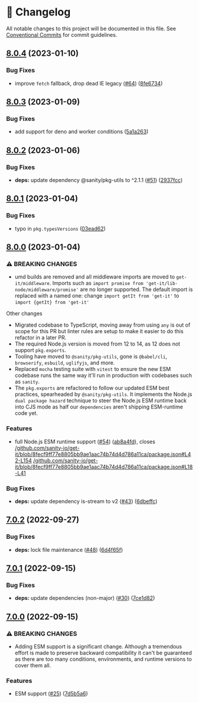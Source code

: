 <!-- markdownlint-disable --><!-- textlint-disable -->

# 📓 Changelog

All notable changes to this project will be documented in this file. See
[Conventional Commits](https://conventionalcommits.org) for commit guidelines.

## [8.0.4](https://github.com/sanity-io/get-it/compare/v8.0.3...v8.0.4) (2023-01-10)

### Bug Fixes

- improve `fetch` fallback, drop dead IE legacy ([#64](https://github.com/sanity-io/get-it/issues/64)) ([8fe6734](https://github.com/sanity-io/get-it/commit/8fe6734a61e3c183d0b0b776ebc711674d3de387))

## [8.0.3](https://github.com/sanity-io/get-it/compare/v8.0.2...v8.0.3) (2023-01-09)

### Bug Fixes

- add support for deno and worker conditions ([5a1a263](https://github.com/sanity-io/get-it/commit/5a1a2636f4a07146008b9f928c569361d258f1d1))

## [8.0.2](https://github.com/sanity-io/get-it/compare/v8.0.1...v8.0.2) (2023-01-06)

### Bug Fixes

- **deps:** update dependency @sanity/pkg-utils to ^2.1.1 ([#51](https://github.com/sanity-io/get-it/issues/51)) ([2937fcc](https://github.com/sanity-io/get-it/commit/2937fcc409ad8550c50372f58362f1128088ea20))

## [8.0.1](https://github.com/sanity-io/get-it/compare/v8.0.0...v8.0.1) (2023-01-04)

### Bug Fixes

- typo in `pkg.typesVersions` ([03ead62](https://github.com/sanity-io/get-it/commit/03ead6283f0e0a6db5ca73974a3c206649567242))

## [8.0.0](https://github.com/sanity-io/get-it/compare/v7.0.2...v8.0.0) (2023-01-04)

### ⚠ BREAKING CHANGES

- umd builds are removed and all middleware imports are moved to `get-it/middleware`. Imports such as `import promise from 'get-it/lib-node/middleware/promise'` are no longer supported. The default import is replaced with a named one: change `import getIt from 'get-it'` to `import {getIt} from 'get-it'`

Other changes

- Migrated codebase to TypeScript, moving away from using `any` is out of scope for this PR but linter rules are setup to make it easier to do this refactor in a later PR.
- The required Node.js version is moved from 12 to 14, as 12 does not support `pkg.exports`.
- Tooling have moved to `@sanity/pkg-utils`, gone is `@babel/cli`, `browserify`, `esbuild`, `uglifyjs`, and more.
- Replaced `mocha` testing suite with `vitest` to ensure the new ESM codebase runs the same way it'll run in production with codebases such as `sanity`.
- The `pkg.exports` are refactored to follow our updated ESM best practices, spearheaded by `@sanity/pkg-utils`. It implements the Node.js `dual package hazard` technique to steer the Node.js ESM runtime back into CJS mode as half our `dependencies` aren't shipping ESM-runtime code yet.

### Features

- full Node.js ESM runtime support ([#54](https://github.com/sanity-io/get-it/issues/54)) ([ab8a4fd](https://github.com/sanity-io/get-it/commit/ab8a4fd4ffbea0711defce6df564bb2ab315c0d2)), closes [/github.com/sanity-io/get-it/blob/8fecf9ff77e8805bb9ae1aac74b74d4d786a11ca/package.json#L42-L154](https://github.com/sanity-io//github.com/sanity-io/get-it/blob/8fecf9ff77e8805bb9ae1aac74b74d4d786a11ca/package.json/issues/L42-L154) [/github.com/sanity-io/get-it/blob/8fecf9ff77e8805bb9ae1aac74b74d4d786a11ca/package.json#L18-L41](https://github.com/sanity-io//github.com/sanity-io/get-it/blob/8fecf9ff77e8805bb9ae1aac74b74d4d786a11ca/package.json/issues/L18-L41)

### Bug Fixes

- **deps:** update dependency is-stream to v2 ([#43](https://github.com/sanity-io/get-it/issues/43)) ([6dbeffc](https://github.com/sanity-io/get-it/commit/6dbeffca1c5336203be5951aa194cdd253d865a7))

## [7.0.2](https://github.com/sanity-io/get-it/compare/v7.0.1...v7.0.2) (2022-09-27)

### Bug Fixes

- **deps:** lock file maintenance ([#48](https://github.com/sanity-io/get-it/issues/48)) ([6d4f65f](https://github.com/sanity-io/get-it/commit/6d4f65fb136920f8bec090dd776294d70b2d25ad))

## [7.0.1](https://github.com/sanity-io/get-it/compare/v7.0.0...v7.0.1) (2022-09-15)

### Bug Fixes

- **deps:** update dependencies (non-major) ([#30](https://github.com/sanity-io/get-it/issues/30)) ([7ce1d82](https://github.com/sanity-io/get-it/commit/7ce1d822bf157850e3605d21b7a78b48242774c2))

## [7.0.0](https://github.com/sanity-io/get-it/compare/v6.1.1...v7.0.0) (2022-09-15)

### ⚠ BREAKING CHANGES

- Adding ESM support is a significant change. Although a tremendous effort is made to preserve backward compatibility it can't be guaranteed as there are too many conditions, environments, and runtime versions to cover them all.

### Features

- ESM support ([#25](https://github.com/sanity-io/get-it/issues/25)) ([7d5b5a6](https://github.com/sanity-io/get-it/commit/7d5b5a6ccb2699b6db461b720cbf250eb98036f6))
